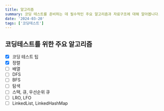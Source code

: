 ```yaml
---
title: 알고리즘
summary: 코딩 테스트를 준비하는 데 필수적인 주요 알고리즘과 자료구조에 대해 알아봅니다. 정렬, 배열, DFS, BFS, 탐색 방법 및 스택, 큐, 우선순위 큐, 연결 리스트 및 연결 해시 맵의 사용을 포함합니다. 이 지식은 효율적인 소프트웨어 개발을 위한 기초를 마련합니다.
date: '2024-03-20'
tags: ['코딩테스트']
---
```


## 코딩테스트를 위한 주요 알고리즘

- [X] 코딩 테스트 팁
- [X] 정렬 
- [ ] 배열
- [ ] DFS
- [ ] BFS
- [ ] 탐색
- [ ] 스택, 큐, 우선순위 큐
- [ ] LRO, LFO
- [ ] LinkedList, LinkedHashMap
